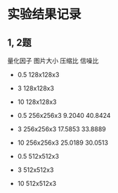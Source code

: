 # 实验结果记录

## 1, 2题

量化因子 图片大小 压缩比 信噪比
<!-- - 0.5 64x64x3 11.3896 37.7779
- 2 64x64x3 25.5401   34.7565
- 5 64x64x3 46.5455  27.9586 -->

- 0.5 128x128x3 
- 3   128x128x3
- 10  128x128x3

- 0.5 256x256x3  9.2040 40.8424
- 3   256x256x3  17.5853 33.8889
- 10  256x256x3 25.0189  30.0513


- 0.5 512x512x3 
- 3 512x512x3
- 10 512x512x3

